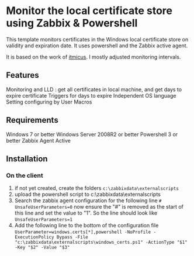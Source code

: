 # Monitor the local certificate store using Zabbix & Powershell

This template monitors certificates in the Windows local certificate store on validity and expiration date.
It uses powershell and the Zabbix active agent.

It is based on the work of [itmicus](https://github.com/itmicus/zabbix/tree/master/Template%20Windows%20Certificates). I mostly adjusted monitoring intervals.

## Features

Monitoring and LLD : get all certificates in local machine, and get days to expire certificate
Triggers for days to expire
Independent OS language
Setting configuring by User Macros

## Requirements

Windows 7 or better
Windows Server 2008R2 or better
Powershell 3 or better
Zabbix Agent Active

## Installation

### On the client
1. if not yet created, create the folders `c:\zabbixdata\externalscripts`
2. upload the powershell script to c:\zabbixdata\externalscripts
3. Search the zabbix agent configuration for the following line
    `# UnsafeUserParameters=0`
  now ensure the "#" is removed as the start of this line and set the value to "1".
  So the line should look like
    `UnsafeUserParameters=1`
4. Add the following line to the bottom of the configuration file
  `UserParameter=windows.certs[*],powershell -NoProfile -ExecutionPolicy Bypass -File "c:\zabbixdata\externalscripts\windows_certs.ps1" -ActionType "$1" -Key "$2" -Value "$3"`
